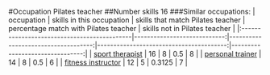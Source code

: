 #Occupation Pilates teacher
##Number skills 16
###Similar occupations:
| occupation                                  |   skills in this occupation |   skills that match Pilates teacher |   percentage match with Pilates teacher |   skills not in Pilates teacher |
|:--------------------------------------------|----------------------------:|------------------------------------:|----------------------------------------:|--------------------------------:|
| [sport therapist](sport_therapist.md)       |                          16 |                                   8 |                                  0.5    |                               8 |
| [personal trainer](personal_trainer.md)     |                          14 |                                   8 |                                  0.5    |                               6 |
| [fitness instructor](fitness_instructor.md) |                          12 |                                   5 |                                  0.3125 |                               7 |
